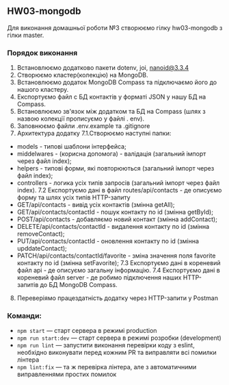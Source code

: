 ##  HW03-mongodb

Для виконання домашньої роботи №3 створюємо гілку hw03-mongodb з гілки master.

### Порядок виконання
1. Встановлюємо додатково пакети dotenv, joi, nanoid@3.3.4
2. Створюємо кластер(колекцію) на MongoDB.
3. Встановлюємо додаток MongoDB Compass та підключаємо його до нашого кластеру.
4. Експортуємо файл с БД контактів у форматі JSON у нашу БД на Compass.
5. Встановлюємо зв'язок між додатком та БД на Compass (шлях з назвою колекції прописуємо у файлі . env).
6. Заповнюємо файли .env.example та .gitignore
7. Архитектура додатку
 7.1.Створюємо наступні папки:
  - models - типові шаблони інтерфейса;
  - middelwares - (корисна допомога) - валідація (загальний імпорт через файл index);
  - helpers - типові форми, які повторюються (загальний імпорт через файл index);
  - controllers - логика усіх типів запросів (загальний імпорт через файл index).
  7.2 Експортуємо дані в файл routes/api/contacts - де описуємо форму та шлях усіх типів HTTP-запиту
  - GET/api/contacts - вивід усіх контактів (змінна getAll);
  - GET/api/contacts/contactId - пошук контакту по id (змінна getById);
  - POST/api/contacts - добавляємо новий контакт (змінна addContact);
  - DELETE/api/contacts/contactId - видалення контакту по id (змінна removeContact);
  - PUT/api/contacts/contactId - оновлення контакту по id (змінна upddateContact);
  - PATCH/api/contacts/contactId/favorite - зміна значення поля favorite контакту по id (змінна setFavorite);
  7.3 Експортуємо дані в кореневий файл api - де описуємо загальну інформацію.
  7.4 Експортуємо дані в кореневий файл server - де робимо підключення наших HTTP-запитів до БД MongoDB Compass.
8. Переверіямо працездатність додатку через HTTP-запити у Postman

### Команди:

- `npm start` &mdash; старт сервера в режимі production
- `npm run start:dev` &mdash; старт сервера в режимі розробки (development)
- `npm run lint` &mdash; запустити виконання перевірки коду з eslint, необхідно виконувати перед кожним PR та виправляти всі помилки лінтера
- `npm lint:fix` &mdash; та ж перевірка лінтера, але з автоматичними виправленнями простих помилок
